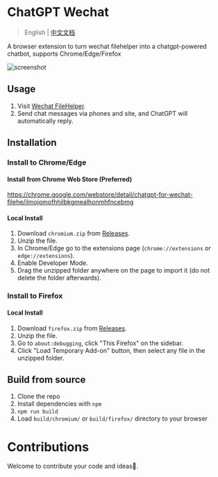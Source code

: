 # ChatGPT Wechat

> English | [中文文档](README.zh.md)

A browser extension to turn wechat filehelper into a chatgpt-powered chatbot, supports Chrome/Edge/Firefox

![screenshot](https://user-images.githubusercontent.com/4012553/207370847-037177e5-2986-4562-9df5-b345d893704c.png)

## Usage

1. Visit [Wechat FileHelper](https://szfilehelper.weixin.qq.com).
2. Send chat messages via phones and site, and ChatGPT will automatically reply.

## Installation

### Install to Chrome/Edge

#### Install from Chrome Web Store (Preferred)

<https://chrome.google.com/webstore/detail/chatgpt-for-wechat-filehe/ilmojomofhhilbkgmealhonmhfncebmg>

#### Local Install

1. Download `chromium.zip` from [Releases](https://github.com/sigoden/chatgpt-wechat-browser-extension/releases).
2. Unzip the file.
3. In Chrome/Edge go to the extensions page (`chrome://extensions` or `edge://extensions`).
4. Enable Developer Mode.
5. Drag the unzipped folder anywhere on the page to import it (do not delete the folder afterwards).

### Install to Firefox

#### Local Install

1. Download `firefox.zip` from [Releases](https://github.com/sigoden/chatgpt-wechat-browser-extension/releases).
2. Unzip the file.
3. Go to `about:debugging`, click "This Firefox" on the sidebar.
4. Click "Load Temporary Add-on" button, then select any file in the unzipped folder.

## Build from source

1. Clone the repo
2. Install dependencies with `npm`
3. `npm run build`
4. Load `build/chromium/` or `build/firefox/` directory to your browser

# Contributions

Welcome to contribute your code and ideas🍵.
